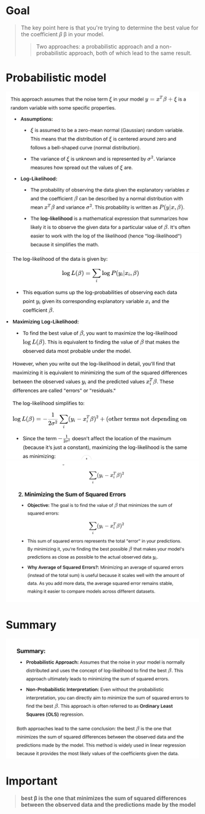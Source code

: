 # Goal
>The key point here is that you're trying to determine the best value for the coefficient 𝛽
β in your model. 
>>Two approaches: a probabilistic approach and a non-probabilistic approach, both of which lead to the same result.

# Probabilistic model
![alt text](image-11.png)
![alt text](image-12.png)
![alt text](image-13.png)

# Summary
![alt text](image-14.png)

# Important
> **best β is the one that minimizes the sum of squared differences between the observed data and the predictions made by the model**